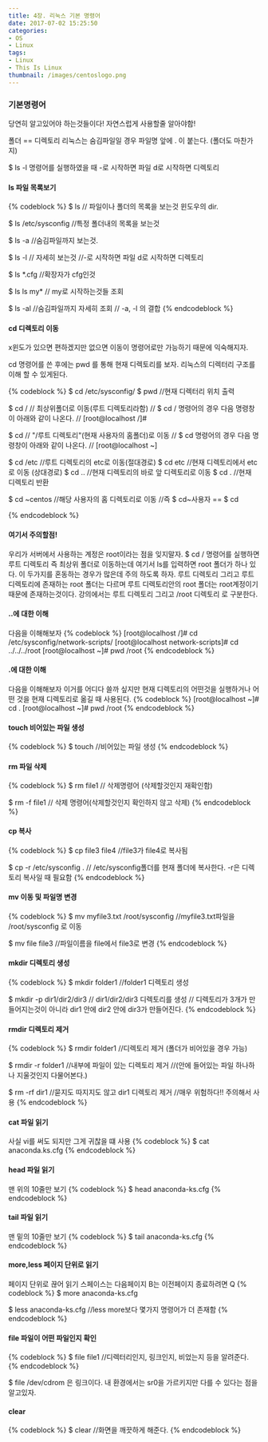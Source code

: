 ```yaml
---
title: 4장. 리눅스 기본 명령어
date: 2017-07-02 15:25:50
categories:
- OS
- Linux
tags:
- Linux
- This Is Linux
thumbnail: /images/centoslogo.png
---
```

### 기본명령어
당연히 알고있어야 하는것들이다! 자연스럽게 사용할줄 알아야함!

폴더 == 디렉토리
리눅스는 숨김파일일 경우 파일명 앞에 . 이 붙는다. (폴더도 마찬가지)

$ ls -l 명령어를 실행하였을 때
-로 시작하면 파일 d로 시작하면 디렉토리

#### ls 파일 목록보기

{% codeblock %}
$ ls    // 파일이나 폴더의 목록을 보는것 윈도우의 dir.

$ ls /etc/sysconfig   //특정 폴더내의 목록을 보는것

$ ls -a   //숨김파일까지 보는것.

$ ls -l  // 자세히 보는것
         //-로 시작하면 파일 d로 시작하면 디렉토리

$ ls *.cfg //확장자가 cfg인것

$ ls ls my* // my로 시작하는것들 조회

$ ls -al //숨김파일까지 자세히 조회
          // -a, -l 의 결합
{% endcodeblock %}

#### cd 디렉토리 이동
x윈도가 있으면 편하겠지만 없으면 이동이 명령어로만 가능하기 때문에 익숙해지자.

cd 명령어를 쓴 후에는 pwd 를 통해 현재 디렉토리를 보자. 리눅스의 디렉터리 구조를 이해 할 수 있게된다.

{% codeblock %}
$ cd /etc/sysconfig/
$ pwd     //현재 디렉터리 위치 출력

$ cd /    // 최상위폴더로 이동(루트 디렉토리라함)
          // $ cd / 명령어의 경우 다음 명령창이 아래와 같이 나온다.
          // [root@localhost /]#


$ cd      //  "/루트 디렉토리"(현재 사용자의 홈폴더)로 이동
          //  $ cd 명령어의 경우 다음 명령창이 아래와 같이 나온다.
          //  [root@localhost ~]



$ cd /etc       //루트 디렉토리의 etc로 이동(절대경로)
$ cd etc        //현재 디렉토리에서 etc로 이동 (상대경로)
$ cd ..         //현재 디렉토리의 바로 앞 디렉토리로 이동
$ cd .          //현재 디렉토리 반환

$ cd ~centos  //해당 사용자의 홈 디렉토리로 이동
              //즉 $ cd~사용자 == $ cd


{% endcodeblock %}

#### 여기서 주의할점!
우리가 서버에서 사용하는 계정은 root이라는 점을 잊지말자.
$ cd / 명령어를 실행하면 루트 디렉토리 즉 최상위 폴더로 이동하는데 여기서 ls를 입력하면 root 폴더가 하나 있다. 이 두가지를 혼동하는 경우가 많은데 주의 하도록 하자. 루트 디렉토리 그리고 루트 디렉토리에 존재하는 root 폴더는 다르며 루트 디렉토리안의 root 폴더는 root계정이기 때문에 존재하는것이다. 강의에서는 루트 디렉토리 그리고 /root 디렉토리 로 구분한다.

#### ..에 대한 이해
다음을 이해해보자
{% codeblock %}
[root@localhost /]# cd /etc/sysconfig/network-scripts/
[root@localhost network-scripts]# cd ../../../root
[root@localhost ~]# pwd
/root
{% endcodeblock %}

#### .에 대한 이해
다음을 이해해보자
이거를 어디다 쓸까 싶지만 현재 디렉토리의 어떤것을 실행하거나 어떤 것을 현재 디렉토리로 옮길 때 사용된다.
{% codeblock %}
[root@localhost ~]# cd .
[root@localhost ~]# pwd
/root
{% endcodeblock %}

#### touch 비어있는 파일 생성
{% codeblock %}
$ touch        //비어있는 파일 생성
{% endcodeblock %}


#### rm 파일 삭제
{% codeblock %}
$ rm file1    // 삭제명령어 (삭제할것인지 재확인함)

$ rm -f file1   // 삭제 명령어(삭제할것인지 확인하지 않고 삭제)
{% endcodeblock %}

#### cp 복사
{% codeblock %}
$ cp file3 file4  //file3가 file4로 복사됨

$ cp -r /etc/sysconfig .  //  /etc/sysconfig폴더를 현재 폴더에 복사한다. -r은 디렉토리 복사일 때 필요함
{% endcodeblock %}

#### mv 이동 및 파일명 변경
{% codeblock %}
$ mv myfile3.txt /root/sysconfig    //myfile3.txt파일을 /root/sysconfig 로 이동

$ mv file file3     //파일이름을 file에서 file3로 변경
{% endcodeblock %}

#### mkdir 디렉토리 생성

{% codeblock %}
$ mkdir folder1   //folder1 디렉토리 생성

$ mkdir -p dir1/dir2/dir3     // dir1/dir2/dir3 디렉토리를 생성
                      //  디렉토리가 3개가 만들어지는것이 아니라 dir1 안에 dir2 안에 dir3가 만들어진다.
{% endcodeblock %}

#### rmdir 디렉토리 제거
{% codeblock %}
$ rmdir folder1   //디렉토리 제거 (폴더가 비어있을 경우 가능)

$ rmdir -r folder1  //내부에 파일이 있는 디렉토리 제거
              //(안에 들어있는 파일 하나하나 지울것인지 다물어본다.)

$ rm -rf dir1   //묻지도 따지지도 않고 dir1 디렉토리 제거
                //매우 위험하다!! 주의해서 사용
{% endcodeblock %}

#### cat 파일 읽기
사실 vi를 써도 되지만 그게 귀찮을 떄 사용
{% codeblock %}
$ cat anaconda.ks.cfg
{% endcodeblock %}

#### head 파일 읽기
맨 위의 10줄만 보기
{% codeblock %}
$ head anaconda-ks.cfg
{% endcodeblock %}

#### tail 파일 읽기
맨 밑의 10줄만 보기
{% codeblock %}
$ tail anaconda-ks.cfg
{% endcodeblock %}

#### more,less 페이지 단위로 읽기
페이지 단위로 끊어 읽기 스페이스는 다음페이지 B는 이전페이지 종료하려면 Q
{% codeblock %}
$ more anaconda-ks.cfg

$ less anaconda-ks.cfg  //less more보다 몇가지 명령어가 더 존재함
{% endcodeblock %}

#### file 파일이 어떤 파일인지 확인
{% codeblock %}
$ file file1    //디렉터리인지, 링크인지, 비었는지 등을 알려준다.
{% endcodeblock %}

$ file /dev/cdrom 은 링크이다. 내 환경에서는 sr0을 가르키지만 다를 수 있다는 점을 알고있자.

#### clear
{% codeblock %}
$ clear     //화면을 깨끗하게 해준다.
{% endcodeblock %}
